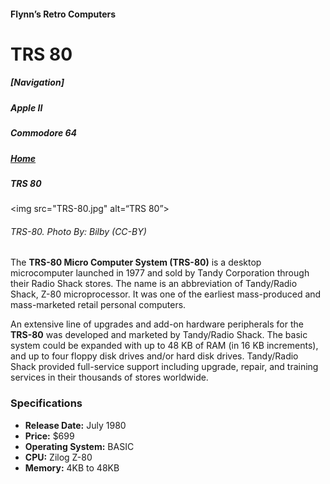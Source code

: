 <!DOCTYPE html>

<html>

<head>
	<meta charset=“utf-8”>
	<!-----<title>TRS 80</title> ----> 
</head>

<body>
<h4>Flynn’s Retro Computers</h4>
<h1>TRS 80</h1>

<h5>[Navigation]</h5>
<h5>Apple II</h5>
<h5>Commodore 64</h5>
<h5><a href="index.md">Home</a></h5>
<h5><em>TRS 80</em></h5>

<img src="TRS-80.jpg" alt=“TRS 80”>
<h6>TRS-80. Photo By: Bilby (CC-BY)</h6>

<p>The <strong>TRS-80 Micro Computer System (TRS-80)</strong> is a desktop microcomputer launched in 1977 and sold by Tandy Corporation through their Radio Shack stores. The name is an abbreviation of Tandy/Radio Shack, Z-80 microprocessor. It was one of the earliest mass-produced and mass-marketed retail personal computers.</p>

<p>An extensive line of upgrades and add-on hardware peripherals for the <strong>TRS-80</strong> was developed and marketed by Tandy/Radio Shack. The basic system could be expanded with up to 48 KB of RAM (in 16 KB increments), and up to four floppy disk drives and/or hard disk drives. Tandy/Radio Shack provided full-service support including upgrade, repair, and training services in their thousands of stores worldwide.</p>


<h3>Specifications</h3>
<ul>
<li><strong>Release Date:</strong> July 1980</li>
<li><strong>Price:</strong> $699</li>
<li><strong>Operating System:</strong> BASIC</li>
<li><strong>CPU:</strong> Zilog Z-80</li>
<li><strong>Memory:</strong> 4KB to 48KB</li>
</ul>
</body>

</html>
